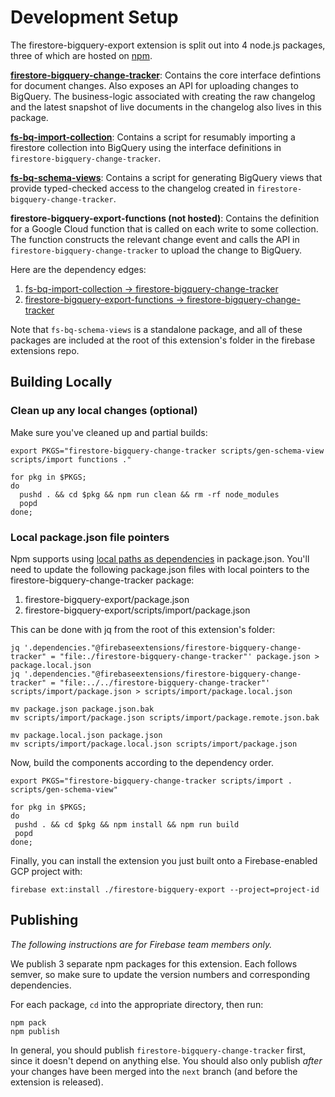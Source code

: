 # Development Setup

The firestore-bigquery-export extension is split out into 4 node.js packages, three of
which are hosted on [npm](https://www.npmjs.com/search?q=firebaseextensions).

**[firestore-bigquery-change-tracker](https://www.npmjs.com/package/@firebaseextensions/firestore-bigquery-change-tracker)**:
Contains the core interface defintions for document changes. Also exposes an
API for uploading changes to BigQuery. The business-logic associated with
creating the raw changelog and the latest snapshot of live documents in the
changelog also lives in this package.

**[fs-bq-import-collection](https://www.npmjs.com/package/@firebaseextensions/fs-bq-import-collection)**:
Contains a script for resumably importing a firestore collection into BigQuery
using the interface definitions in `firestore-bigquery-change-tracker`.

**[fs-bq-schema-views](https://www.npmjs.com/package/@firebaseextensions/fs-bq-schema-views)**:
Contains a script for generating BigQuery views that provide typed-checked
access to the changelog created in `firestore-bigquery-change-tracker`.

**firestore-bigquery-export-functions (not hosted)**: Contains the definition
for a Google Cloud function that is called on each write to some collection.
The function constructs the relevant change event and calls the API in
`firestore-bigquery-change-tracker` to upload the change to BigQuery.

Here are the dependency edges:

1. [fs-bq-import-collection -> firestore-bigquery-change-tracker](https://github.com/firebase/extensions/blob/next/firestore-bigquery-export/scripts/import/package.json#L27)
1. [firestore-bigquery-export-functions -> firestore-bigquery-change-tracker](https://github.com/firebase/extensions/blob/next/firestore-bigquery-export/package.json#L17)

Note that `fs-bq-schema-views` is a standalone package, and all of these
packages are included at the root of this extension's folder in the firebase
extensions repo.

## Building Locally

### Clean up any local changes (optional)

Make sure you've cleaned up and partial builds:

```
export PKGS="firestore-bigquery-change-tracker scripts/gen-schema-view scripts/import functions ."

for pkg in $PKGS;
do
  pushd . && cd $pkg && npm run clean && rm -rf node_modules
  popd
done;
```

### Local package.json file pointers

Npm supports using [local paths as
dependencies](https://docs.npmjs.com/files/package.json#local-paths) in package.json.
You'll need to update the following package.json files with local pointers to
the firestore-bigquery-change-tracker package:

1. firestore-bigquery-export/package.json
1. firestore-bigquery-export/scripts/import/package.json

This can be done with jq from the root of this extension's folder:

```
jq '.dependencies."@firebaseextensions/firestore-bigquery-change-tracker" = "file:./firestore-bigquery-change-tracker"' package.json > package.local.json
jq '.dependencies."@firebaseextensions/firestore-bigquery-change-tracker" = "file:../../firestore-bigquery-change-tracker"' scripts/import/package.json > scripts/import/package.local.json

mv package.json package.json.bak
mv scripts/import/package.json scripts/import/package.remote.json.bak

mv package.local.json package.json
mv scripts/import/package.local.json scripts/import/package.json
```

Now, build the components according to the dependency order.

```
export PKGS="firestore-bigquery-change-tracker scripts/import . scripts/gen-schema-view"

for pkg in $PKGS;
do
 pushd . && cd $pkg && npm install && npm run build
 popd
done;
```

Finally, you can install the extension you just built onto a Firebase-enabled
GCP project with:

```
firebase ext:install ./firestore-bigquery-export --project=project-id
```

## Publishing

_The following instructions are for Firebase team members only._

We publish 3 separate npm packages for this extension. Each follows semver, so
make sure to update the version numbers and corresponding dependencies.

For each package, `cd` into the appropriate directory, then run:

```
npm pack
npm publish
```

In general, you should publish `firestore-bigquery-change-tracker` first, since
it doesn't depend on anything else. You should also only publish _after_ your
changes have been merged into the `next` branch (and before the extension is
released).
